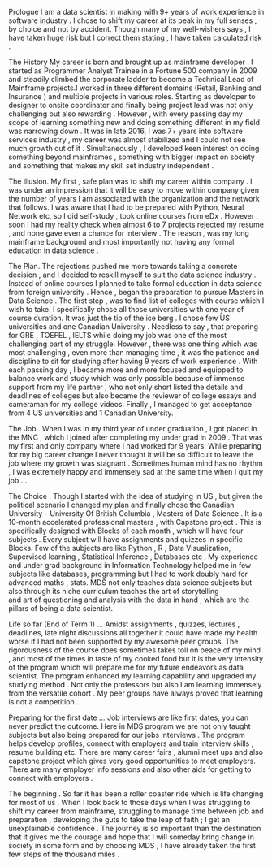 
Prologue 
I am a data scientist in making with 9+ years of work experience in software industry . 
I chose to shift my career at its peak in my full senses , by choice and not by accident.
Though many of my well-wishers says , I have taken huge risk but I correct them stating , I have taken calculated risk .

The History
My career is born and brought up as mainframe developer . 
I started as Programmer Analyst Trainee in a Fortune 500 company in 2009 and steadily climbed the corporate ladder to 
become a Technical Lead of Mainframe projects.I worked in three different domains (Retail, Banking and Insurance ) and 
multiple projects in various roles. Starting as developer to designer to onsite coordinator and finally being project lead was 
not only challenging but also rewarding . However , with every passing day my scope of learning something new and doing 
something different in my field was narrowing down . It was in late 2016, I was 7+ years into software services industry , 
my career was almost stabilized and I could not see much growth out of it . 
Simultaneously , I developed keen interest on doing something beyond mainframes , something with bigger impact on society and 
something that makes my skill set industry independent .

The illusion.
My first , safe plan was to shift my career within company . 
I was under an impression that it will be easy to move within company given the number of years I am associated with the 
organization and the network that follows. 
I was aware that I had to be prepared with Python, Neural Network etc,  so I did self-study  , took online courses from eDx . 
However , soon I had my reality check when almost 6 to 7 projects rejected my resume , and none gave  even a chance for interview . 
The reason , was my long mainframe background and most importantly not having any formal education in data science . 

The Plan.
The rejections pushed me more towards taking  a concrete decision , and I decided to reskill myself to suit the data science industry . 
Instead of online courses I planned to take formal education in data science from foreign university . 
Hence , began the preparation to pursue Masters in Data Science . 
The first step , was to find list of colleges with course which I wish to take. 
I specifically chose all those universities with one year of course duration. It was just the tip of the ice berg . 
I chose few US universities and one Canadian University . 
Needless to say , that preparing for GRE , TOEFEL , IELTS while doing  my job was one of the most challenging part of my struggle.
However , there was one thing which was most challenging , even more than managing time ,
it was the patience and discipline to sit for studying after having 9 years of work experience . 
With each passing day , I became more and more focused and equipped to balance work and study which was only possible because of
immense support from my life partner , who not only short listed the details and deadlines of colleges but also became the reviewer 
of college essays and cameraman for my college videos. 
Finally , I managed to get acceptance from 4 US universities and 1 Canadian University. 

The Job .
When I was in my third year of under graduation , I got placed in the MNC , which I joined after completing my under grad in 2009 . 
That was my first and only company where I had worked for 9 years.
While preparing for my big career change I never thought it will be so difficult to leave the job where my growth was stagnant . 
Sometimes human mind has no rhythm , I was extremely happy and immensely sad at the same time when I quit my job …

The Choice . 
Though I started with the idea of studying in US , but given the political scenario I changed my plan and finally chose
the Canadian University – University Of British Columbia , Masters of Data Science . It is a 10-month accelerated professional masters ,
with Capstone project . This is specifically designed with Blocks of each month , which will have four subjects . 
Every subject will have assignments and quizzes in specific Blocks. Few of the subjects are like Python , R , Data Visualization, 
Supervised learning , Statistical Inference , Databases etc . 
My experience and under grad background in Information Technology helped me in few subjects like databases, 
programming but I had to work doubly hard for advanced maths , stats. 
MDS not only teaches data science subjects but also through its niche curriculum teaches the art of storytelling  
and art of questioning and analysis with the data in hand , which are the pillars of being a data scientist.

Life so far (End of Term 1) …
Amidst assignments , quizzes, lectures , deadlines, late night discussions all together it could have made my health worse 
if I had not been supported by my awesome peer groups. The rigorousness of the course does sometimes takes toll on peace of my mind , 
and most of the times in taste of my cooked food but it is the very intensity of the program which will prepare me for my future 
endeavors as data scientist. The program enhanced  my learning capability and upgraded my studying method . 
Not only the professors but also I am learning immensely from the versatile cohort .
My peer groups have always proved that learning is not a competition . 

Preparing for the first date …
Job interviews are like first dates, you can never predict the outcome. 
Here in MDS program we are not only taught subjects but also being prepared for our jobs interviews . 
The program helps develop profiles, connect with employers and train interview skills , resume building etc.
There are many career fairs , alumni meet ups and also capstone project which gives very good opportunities to meet employers. 
There are many employer info sessions and also other aids for getting to connect with employers . 

The beginning .
So far it has been a roller coaster ride which is life changing for most of us . 
When I look back to those days when I was struggling to shift my career from mainframe,
struggling to manage time between job and preparation , developing  the guts to take the leap of faith ; 
I get  an unexplainable confidence . The journey is so important than the destination that it gives me the courage and 
hope that I will someday bring change in society in some form and by choosing MDS ,
I have already taken the first few steps of the thousand miles .
